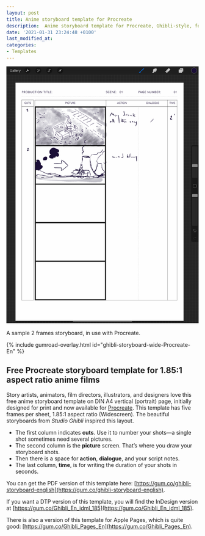 ```yaml
---
layout: post
title: Anime storyboard template for Procreate
description:  Anime storyboard template for Procreate, Ghibli-style, for 1.85:1 aspect ratio anime films on A4-vertical, ready to use.
date: '2021-01-31 23:24:48 +0100'
last_modified_at:
categories:
- Templates
---
```

<a href="https://gum.co/ghibli-storyboard-wide-Procreate-En" class="no-underline pv2 grow db"><img class="w-100" src="/images/Procreate_anime-storyboard-template-1.85x1_A4-vertical_sample.jpeg"></a>
<figcaption>A sample 2 frames storyboard, in use with Procreate.</figcaption>

{% include gumroad-overlay.html id="ghibli-storyboard-wide-Procreate-En" %}

## Free Procreate storyboard template for 1.85:1 aspect ratio anime films
Story artists, animators, film directors, illustrators, and designers love this free anime storyboard template on DIN A4 vertical (portrait) page, initially designed for print and now available for [Procreate](https://procreate.art). This template has five frames per sheet, 1.85:1 aspect ratio (Widescreen). The beautiful storyboards from *Studio Ghibli* inspired this layout.


- The first column indicates **cuts**. Use it to number your shots—a single shot sometimes need several pictures.
- The second column is the **picture** screen. That’s where you draw your storyboard shots.
- Then there is a space for **action**, **dialogue**, and your script notes.
- The last column, **time**, is for writing the duration of your shots in seconds.


You can get the PDF version of this template here: [https://gum.co/ghibli-storyboard-english](https://gum.co/ghibli-storyboard-english).

If you want a DTP version of this template, you will find the InDesign version at [https://gum.co/Ghibli_En_idml_185](https://gum.co/Ghibli_En_idml_185).

There is also a version of this template for Apple Pages, which is quite good: [https://gum.co/Ghibli_Pages_En](https://gum.co/Ghibli_Pages_En).
